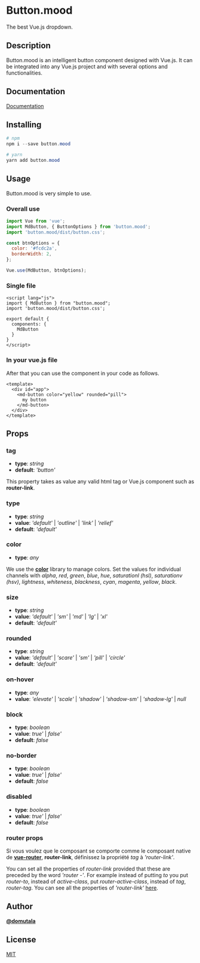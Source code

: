 # Button.mood

The best Vue.js dropdown.

## Description

Button.mood is an intelligent button component designed with Vue.js. It can be integrated into any Vue.js project and with several options and functionalities.

## Documentation

[Documentation](https://domutala.github.io/button-mood)

## Installing

```PowerShell
# npm
npm i --save button.mood

# yarn
yarn add button.mood

```

## Usage

Button.mood is very simple to use.

### Overall use

```Javascript
import Vue from 'vue';
import MdButton, { ButtonOptions } from 'button.mood';
import 'button.mood/dist/button.css';

const btnOptions = {
  color: '#fcdc2a',
  borderWidth: 2,
};

Vue.use(MdButton, btnOptions);
```

### Single file

```Vue
<script lang="js">
import { MdButton } from "button.mood";
import 'button.mood/dist/button.css';

export default {
  components: {
    MdButton
  }
}
</script>
```

### In your vue.js file

After that you can use the component in your code as follows.

```Vue
<template>
  <div id="app">
    <md-button color="yellow" rounded="pill">
      my button
    </md-button>
  </div>
</template>
```

## Props

### tag

- **type**: _string_
- **default**: _'button'_

This property takes as value any valid html tag or Vue.js component such as **router-link**.

### type

- **type**: _string_
- **value**: _'default'_ | _'outline'_ | _'link'_ | _'relief'_
- **default**: _'default'_

### color

- **type**: _any_

We use the **[color](https://github.com/Qix-/color)** library to manage colors. Set the values for individual channels with _alpha_, _red_, _green_, _blue_, _hue_, _saturationl (hsl)_, _saturationv (hsv)_, _lightness_, _whiteness_, _blackness_, _cyan_, _magenta_, _yellow_, _black_.

### size

- **type**: _string_
- **value**: _'default'_ | _'sm'_ | _'md'_ | _'lg'_ | _'xl'_
- **default**: _'default'_

### rounded

- **type**: _string_
- **value**: _'default'_ | _'scare'_ | _'sm'_ | _'pill'_ | _'circle'_
- **default**: _'default'_

### on-hover

- **type**: _any_
- **value**: _'elevate'_ | _'scale'_ | _'shadow'_ | _'shadow-sm'_ | _'shadow-lg'_ | _null_

### block

- **type**: _boolean_
- **value**: _true'_ | _false'_
- **default**: _false_

### no-border

- **type**: _boolean_
- **value**: _true'_ | _false'_
- **default**: _false_

### disabled

- **type**: _boolean_
- **value**: _true'_ | _false'_
- **default**: _false_

### router props

Si vous voulez que le composant se comporte comme le composant native de **[vue-router](https://router.vuejs.org/)**, **router-link**, définissez la propriété _tag_ à _'router-link'_.

You can set all the properties of _router-link_ provided that these are preceded by the word _'router -'_. For example instead of putting _to_ you put _router-to_, instead of _active-class_, put _router-active-class_, instead of _tag_, _router-tag_. You can see all the properties of _'router-link'_ [here](https://router.vuejs.org/api/#router-link-props).

## Author

**[@domutala](https://github.com/domutala)**

## License

[MIT](https://github.com/domutala/button.mood/blob/master/LICENCE/)
